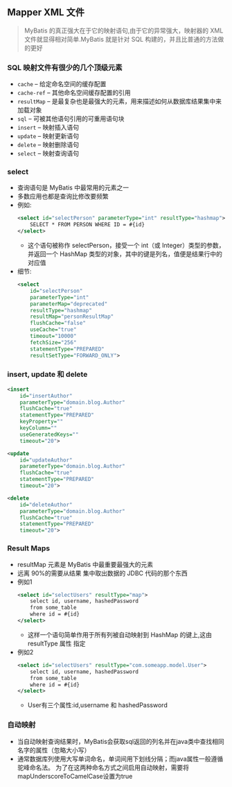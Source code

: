 ## Mapper XML 文件
> MyBatis 的真正强大在于它的映射语句,由于它的异常强大，映射器的 XML 文件就显得相对简单.MyBatis 就是针对 SQL 构建的，并且比普通的方法做的更好

### SQL 映射文件有很少的几个顶级元素
- `cache` – 给定命名空间的缓存配置
- `cache-ref` – 其他命名空间缓存配置的引用
- `resultMap` – 是最复杂也是最强大的元素，用来描述如何从数据库结果集中来加载对象
- `sql` – 可被其他语句引用的可重用语句块
- `insert` – 映射插入语句
- `update` – 映射更新语句
- `delete` – 映射删除语句
- `select` – 映射查询语句

### select
- 查询语句是 MyBatis 中最常用的元素之一
- 多数应用也都是查询比修改要频繁
- 例如:
    ``` xml
    <select id="selectPerson" parameterType="int" resultType="hashmap">
        SELECT * FROM PERSON WHERE ID = #{id}
    </select>
    ```
    - 这个语句被称作 selectPerson，接受一个 int（或 Integer）类型的参数，并返回一个 HashMap 类型的对象，其中的键是列名，值便是结果行中的对应值
- 细节:
    ``` xml
    <select
        id="selectPerson"
        parameterType="int"
        parameterMap="deprecated"
        resultType="hashmap"
        resultMap="personResultMap"
        flushCache="false"
        useCache="true"
        timeout="10000"
        fetchSize="256"
        statementType="PREPARED"
        resultSetType="FORWARD_ONLY">
    ```

### insert, update 和 delete
``` xml
<insert
    id="insertAuthor"
    parameterType="domain.blog.Author"
    flushCache="true"
    statementType="PREPARED"
    keyProperty=""
    keyColumn=""
    useGeneratedKeys=""
    timeout="20">

<update
    id="updateAuthor"
    parameterType="domain.blog.Author"
    flushCache="true"
    statementType="PREPARED"
    timeout="20">

<delete
    id="deleteAuthor"
    parameterType="domain.blog.Author"
    flushCache="true"
    statementType="PREPARED"
    timeout="20">
```
                
### Result Maps
- resultMap 元素是 MyBatis 中最重要最强大的元素
- 远离 90%的需要从结果 集中取出数据的 JDBC 代码的那个东西
- 例如1
    ``` xml
    <select id="selectUsers" resultType="map">
        select id, username, hashedPassword
        from some_table
        where id = #{id}
    </select>
    ```
    - 这样一个语句简单作用于所有列被自动映射到 HashMap 的键上,这由 resultType 属性 指定
- 例如2
    ``` xml
    <select id="selectUsers" resultType="com.someapp.model.User">
        select id, username, hashedPassword
        from some_table
        where id = #{id}
    </select>
    ```
    - User有三个属性:id,username 和 hashedPassword

### 自动映射 
- 当自动映射查询结果时，MyBatis会获取sql返回的列名并在java类中查找相同名字的属性（忽略大小写）
- 通常数据库列使用大写单词命名，单词间用下划线分隔；而java属性一般遵循驼峰命名法。 为了在这两种命名方式之间启用自动映射，需要将 mapUnderscoreToCamelCase设置为true